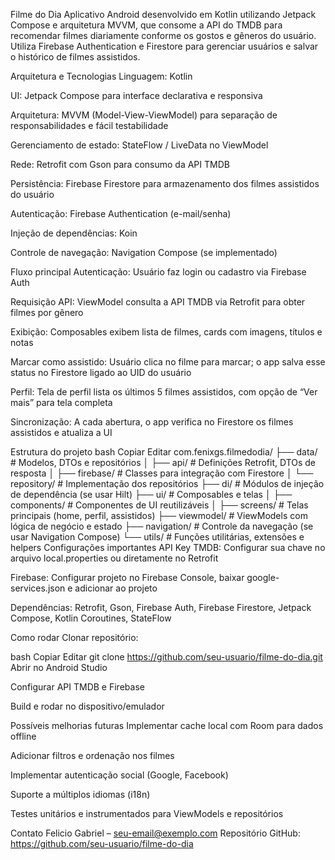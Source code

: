 Filme do Dia
Aplicativo Android desenvolvido em Kotlin utilizando Jetpack Compose e arquitetura MVVM, que consome a API do TMDB para recomendar filmes diariamente conforme os gostos e gêneros do usuário. Utiliza Firebase Authentication e Firestore para gerenciar usuários e salvar o histórico de filmes assistidos.

Arquitetura e Tecnologias
Linguagem: Kotlin

UI: Jetpack Compose para interface declarativa e responsiva

Arquitetura: MVVM (Model-View-ViewModel) para separação de responsabilidades e fácil testabilidade

Gerenciamento de estado: StateFlow / LiveData no ViewModel

Rede: Retrofit com Gson para consumo da API TMDB

Persistência: Firebase Firestore para armazenamento dos filmes assistidos do usuário

Autenticação: Firebase Authentication (e-mail/senha)

Injeção de dependências: Koin

Controle de navegação: Navigation Compose (se implementado)

Fluxo principal
Autenticação: Usuário faz login ou cadastro via Firebase Auth

Requisição API: ViewModel consulta a API TMDB via Retrofit para obter filmes por gênero

Exibição: Composables exibem lista de filmes, cards com imagens, títulos e notas

Marcar como assistido: Usuário clica no filme para marcar; o app salva esse status no Firestore ligado ao UID do usuário

Perfil: Tela de perfil lista os últimos 5 filmes assistidos, com opção de “Ver mais” para tela completa

Sincronização: A cada abertura, o app verifica no Firestore os filmes assistidos e atualiza a UI

Estrutura do projeto
bash
Copiar
Editar
com.fenixgs.filmedodia/
 ├── data/               # Modelos, DTOs e repositórios
 │    ├── api/           # Definições Retrofit, DTOs de resposta
 │    ├── firebase/      # Classes para integração com Firestore
 │    └── repository/    # Implementação dos repositórios
 ├── di/                 # Módulos de injeção de dependência (se usar Hilt)
 ├── ui/                 # Composables e telas
 │    ├── components/    # Componentes de UI reutilizáveis
 │    ├── screens/       # Telas principais (home, perfil, assistidos)
 ├── viewmodel/          # ViewModels com lógica de negócio e estado
 ├── navigation/         # Controle da navegação (se usar Navigation Compose)
 └── utils/              # Funções utilitárias, extensões e helpers
Configurações importantes
API Key TMDB: Configurar sua chave no arquivo local.properties ou diretamente no Retrofit

Firebase: Configurar projeto no Firebase Console, baixar google-services.json e adicionar ao projeto

Dependências: Retrofit, Gson, Firebase Auth, Firebase Firestore, Jetpack Compose, Kotlin Coroutines, StateFlow

Como rodar
Clonar repositório:

bash
Copiar
Editar
git clone https://github.com/seu-usuario/filme-do-dia.git
Abrir no Android Studio

Configurar API TMDB e Firebase

Build e rodar no dispositivo/emulador

Possíveis melhorias futuras
Implementar cache local com Room para dados offline

Adicionar filtros e ordenação nos filmes

Implementar autenticação social (Google, Facebook)

Suporte a múltiplos idiomas (i18n)

Testes unitários e instrumentados para ViewModels e repositórios

Contato
Felicio Gabriel – seu-email@exemplo.com
Repositório GitHub: https://github.com/seu-usuario/filme-do-dia
